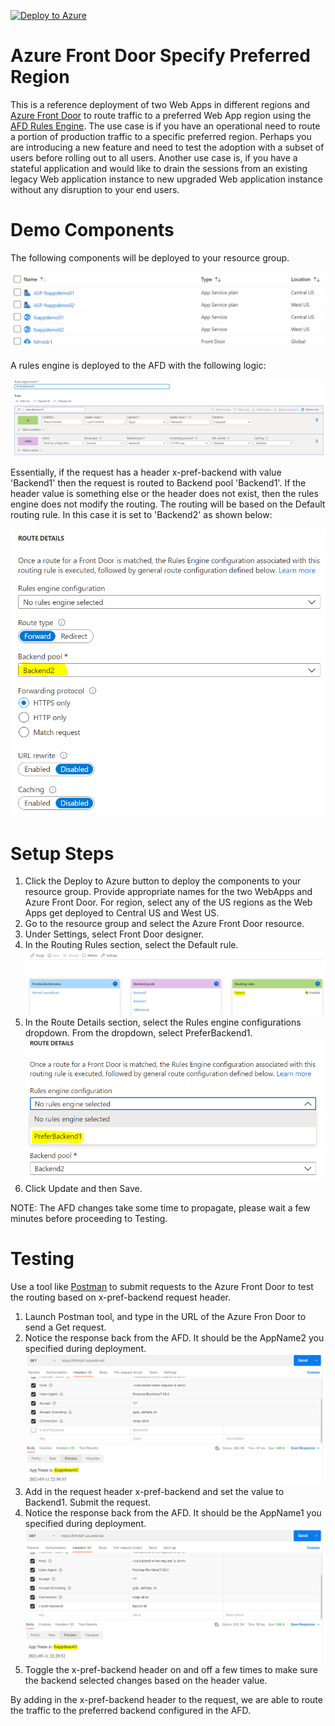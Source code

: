 [![Deploy to Azure](https://aka.ms/deploytoazurebutton)](https://portal.azure.com/#create/Microsoft.Template/uri/https%3A%2F%2Fraw.githubusercontent.com%2Ffsaleemm%2FAzureFrontDoorPrefBackend%2Fmain%2Ftemplates%2Fazuredeploy.json)

# Azure Front Door Specify Preferred Region

This is a reference deployment of two Web Apps in different regions and [Azure Front Door](https://docs.microsoft.com/en-us/azure/frontdoor/front-door-overview) to route traffic to a preferred Web App region using the [AFD Rules Engine](https://docs.microsoft.com/en-us/azure/frontdoor/front-door-rules-engine). The use case is if you have an operational need to route a portion of production traffic to a specific preferred region. Perhaps you are introducing a new feature and need to test the adoption with a subset of users before rolling out to all users. Another use case is, if you have a stateful application and would like to drain the sessions from an existing legacy Web application instance to new upgraded Web application instance without any disruption to your end users. 

# Demo Components

The following components will be deployed to your resource group.

![Components Deployed](/images/comp.PNG)

A rules engine is deployed to the AFD with the following logic:

![Rules Engine Logic](/images/rulesengineconfig.PNG)

Essentially, if the request has a header x-pref-backend with value 'Backend1' then the request is routed to Backend pool 'Backend1'. If the header value is something else or the header does not exist, then the rules engine does not modify the routing. The routing will be based on the Default routing rule. In this case it is set to 'Backend2' as shown below:

![Default Backend](/images/defaultbackend.PNG)

# Setup Steps

1. Click the Deploy to Azure button to deploy the components to your resource group. Provide appropriate names for the two WebApps and Azure Front Door. For region, select any of the US regions as the Web Apps get deployed to Central US and West US. 
1. Go to the resource group and select the Azure Front Door resource.
1. Under Settings, select Front Door designer.
1. In the Routing Rules section, select the Default rule.
![Select Default Rule](/images/rule.PNG)
1. In the Route Details section, select the Rules engine configurations dropdown. From the dropdown, select PreferBackend1.
![](images/rulesengineselect.PNG)
1. Click Update and then Save.

NOTE: The AFD changes take some time to propagate, please wait a few minutes before proceeding to Testing.

# Testing

Use a tool like [Postman](https://www.postman.com/) to submit requests to the Azure Front Door to test the routing based on x-pref-backend request header.

1. Launch Postman tool, and type in the URL of the Azure Fron Door to send a Get request. 
1. Notice the response back from the AFD. It should be the AppName2 you specified during deployment.
![Backend2](/images/be2.PNG)
1. Add in the request header x-pref-backend and set the value to Backend1. Submit the request.
1. Notice the response back from the AFD. It should be the AppName1 you specified during deployment.
![Backend1](/images/be1.PNG)
1. Toggle the x-pref-backend header on and off a few times to make sure the backend selected changes based on the header value.

By adding in the x-pref-backend header to the request, we are able to route the traffic to the preferred backend configured in the AFD.